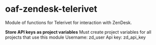 # oaf-zendesk-telerivet
Module of functions for Telerivet for interaction with ZenDesk.

**Store API keys as project variables**
Must create project variables for all projects that use this module
Username: zd_user
Api key: zd_api_key

